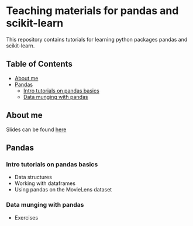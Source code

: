 # Teaching materials for pandas and scikit-learn
This repository contains tutorials for learning python packages pandas and scikit-learn.

## Table of Contents

 * [About me](#about-me)
 * [Pandas](#pandas)
 	* [Intro tutorials on pandas basics](#intro-tutorials-on-pandas-basics)
 	* [Data munging with pandas](#data-munging-with-pandas)


## About me
Slides can be found [here](http://slides.com/luciasantamaria/about#/)

## Pandas 

### Intro tutorials on pandas basics

 * Data structures
 * Working with dataframes
 * Using pandas on the MovieLens dataset

### Data munging with pandas

 * Exercises

